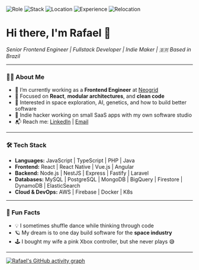 ![Role](https://img.shields.io/badge/Current_Role-Frontend_Engineer-blue)
![Stack](https://img.shields.io/badge/Main_Stack-React_&_Node.js-brightgreen)
![Location](https://img.shields.io/badge/Based-in_Brazil-yellow)
![Experience](https://img.shields.io/badge/Experience-%2B10%20years-informational)
![Relocation](https://img.shields.io/badge/Open%20to-Relocation%20(US)-blueviolet)
<!-- ![GitHub Followers](https://img.shields.io/github/followers/rafaelcalhau?label=GitHub%20Followers&style=social)-->

<h1>Hi there, I'm Rafael 👋</h1>

<p>
  <em>Senior Frontend Engineer | Fullstack Developer | Indie Maker | 🇧🇷 Based in Brazil</em>
</p>

---

### 👨‍💻 About Me

- 🔭 I’m currently working as a **Frontend Engineer** at [Neogrid](https://neogrid.com)
- 🌱 Focused on **React**, **modular architectures**, and **clean code**
- 🧠 Interested in space exploration, AI, genetics, and how to build better software
- 🚀 Indie hacker working on small SaaS apps with my own software studio
- 📬 Reach me: [LinkedIn](https://linkedin.com/in/rafaelcalhau) | [Email](mailto:calhaudev@gmail.com)

---

### 🛠️ Tech Stack

- **Languages:**      JavaScript | TypeScript | PHP | Java
- **Frontend:**       React | React Native | Vue.js | Angular
- **Backend:**        Node.js | NestJS | Express | Fastify | Laravel 
- **Databases:**      MySQL | PostgreSQL | MongoDB | BigQuery | Firestore | DynamoDB | ElasticSearch 
- **Cloud & DevOps:** AWS | Firebase | Docker | K8s

---
<!--
### 📊 GitHub Stats

<p align="center">
  <img src="https://github-readme-stats.vercel.app/api?username=rafaelcalhau&show_icons=true&theme=tokyonight&hide=issues&count_private=true" alt="Rafael's GitHub stats" />
  <br />
  <img src="https://github-readme-streak-stats.herokuapp.com?user=rafaelcalhau&theme=tokyonight" />
</p>

---

### 🔥 Featured Projects

Here are a few things I’m proud of:

- 🏠 **Condo App** — Modern platform for condominiums with real-time features
- 📊 **Superset Monitoring Talk** — Shared monitoring architecture for Apache Superset
- 🧰 **Modular TODO App** — Built using React Context + `useReducer` with modular stores

---
-->

### 🧠 Fun Facts

- 💡 I sometimes shuffle dance while thinking through code
- 🪐 My dream is to one day build software for the **space industry**
- 🕹️ I bought my wife a pink Xbox controller, but she never plays 😅

---

[![Rafael's GitHub activity graph](https://github-readme-activity-graph.vercel.app/graph?username=rafaelcalhau&theme=tokyo-night)](https://github.com/ashutosh00710/github-readme-activity-graph)

